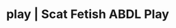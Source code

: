 ---
categories:
- Queer Kinks
- Gender-Fluid
- Self-Pleasure
- ASMR Porn
- Immersive Erotica
image: /assets/images/1747714156900.jpg
layout: post
schema:
  description: Premium adult content featuring Scat Fetish, ABDL Play. High-quality
    artwork with erotic themes.
  keywords:
  - ABDL Play
  - Erotic Audiobooks
  - POV Erotica
  - Ethical Porn
  - Self-Pleasure
  - E-Girl Erotica
  - Scat Fetish
  name: 1747714156900 | Scat Fetish ABDL Play
  type: VisualArtwork
seo:
  description: Featured content with premium Scat Fetish, ABDL Play. HD images available.
  keywords: Scat Fetish, ABDL Play
  og_image: /assets/images/1747714156900.jpg
  schema_type: VisualArtwork
tags:
- '#play'
- Scat Fetish
- ABDL Play
title: play | Scat Fetish ABDL Play
---